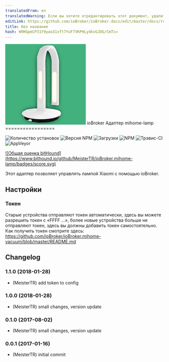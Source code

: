 ```yaml
---
translatedFrom: en
translatedWarning: Если вы хотите отредактировать этот документ, удалите поле «translationFrom», в противном случае этот документ будет снова автоматически переведен
editLink: https://github.com/ioBroker/ioBroker.docs/edit/master/docs/ru/adapterref/iobroker.mihome-lamp/README.md
title: без названия
hash: W9HGpmCP31Y9yao31xft7YuF7VKPHLy4kvGJDG/CmTc=
---
```

![логотип](../../../en/adapterref/iobroker.mihome-lamp/admin/mihome-lamp.png) ioBroker Адаптер mihome-lamp =================

![Количество установок](http://iobroker.live/badges/mihome-lamp-stable.svg)
![Версия NPM](http://img.shields.io/npm/v/iobroker.mihome-lamp.svg)
![Загрузки](https://img.shields.io/npm/dm/iobroker.mihome-lamp.svg)
![NPM](https://nodei.co/npm/iobroker.mihome-lamp.png?downloads=true)
![Трэвис-CI](https://api.travis-ci.org/MeisterTR/ioBroker.mihome-lamp.svg?branch=master)
![AppVeyor](https://ci.appveyor.com/api/projects/status/github/MeisterTR/iobroker.mihome-lamp?branch=master&svg=true)

[![Общая оценка bitHound] (https://www.bithound.io/github/MeisterTR/ioBroker.mihome-lamp/badges/score.svg)](https://www.bithound.io/github/MeisterTR/ioBroker.mihome-lamp)

Этот адаптер позволяет управлять лампой Xiaomi с помощью ioBroker.

## Настройки
### Токен
Старые устройства отправляют токен автоматически, здесь вы можете разрешить токен с «FFFF ...», более новые устройства больше не отправляют токен, здесь вы должны добавить токен самостоятельно. Как получить токен смотрите здесь: https://github.com/ioBroker/ioBroker.mihome-vacuum/blob/master/README.md

## Changelog
### 1.1.0 (2018-01-28)
* (MeisterTR) add token to config
### 1.0.0 (2018-01-28)
* (MeisterTR) small changes, version update
### 0.1.0 (2017-08-02)
* (MeisterTR) small changes, version update
### 0.0.1 (2017-01-16)
* (MeisterTR) initial commit